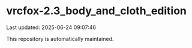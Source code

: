 # vrcfox-2.3_body_and_cloth_edition

Last updated: 2025-06-24 09:07:46

This repository is automatically maintained.
